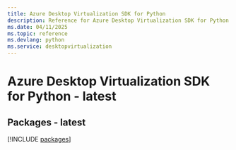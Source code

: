 ```yaml
---
title: Azure Desktop Virtualization SDK for Python
description: Reference for Azure Desktop Virtualization SDK for Python
ms.date: 04/11/2025
ms.topic: reference
ms.devlang: python
ms.service: desktopvirtualization
---
```

# Azure Desktop Virtualization SDK for Python - latest
## Packages - latest
[!INCLUDE [packages](desktop-virtualization-index.md)]